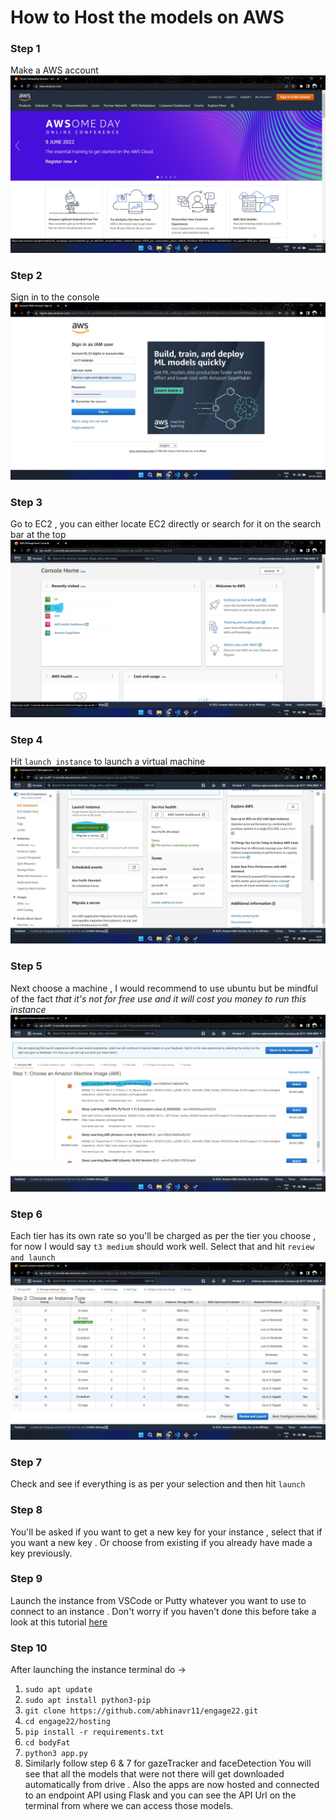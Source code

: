 # How to Host the models on AWS
### Step 1
Make a AWS account 
![](helperImages/1.jpg)
### Step 2
Sign in to the console
![](helperImages/2.jpg)

### Step 3
Go to EC2 , you can either locate EC2 directly or search for it on the search bar at the top
![](helperImages/3.jpg)
### Step 4
Hit `launch instance` to launch a virtual machine 
![](helperImages/4.jpg)
### Step 5
Next choose a machine , I would recommend to use ubuntu but be mindful of the fact *that it's not for free use and it will cost you money to run this instance*  
![](helperImages/5.jpg)
### Step 6
Each tier has its own rate so you'll be charged as per the tier you choose , for now I would say `t3 medium` should work well. Select that and hit `review and launch`
![](helperImages/6.jpg)

### Step 7
Check and see if everything is as per your selection and then hit `launch`
### Step 8
You'll be asked if you want to get a new key for your instance , select that if you want a new key . Or choose from existing if you already have made a key previously.
### Step 9 
Launch the instance from VSCode or Putty whatever you want to use to connect to an instance . Don't worry if you haven't done this before take a look at this tutorial [here](https://medium.com/@christyjacob4/using-vscode-remotely-on-an-ec2-instance-7822c4032cff) 

### Step 10
After launching the instance terminal do ->
1. `sudo apt update`
2. `sudo apt install python3-pip`
3. `git clone https://github.com/abhinavr11/engage22.git`
4. `cd engage22/hosting`
5. `pip install -r requirements.txt`
6. `cd bodyFat`
7. `python3 app.py`
8. Similarly follow step 6 & 7 for gazeTracker and faceDetection 
You will see that all the models that were not there will get downloaded automatically from drive . Also the apps are now hosted and connected to an endpoint API using Flask and you can see the API Url on the terminal from where we can access those models.